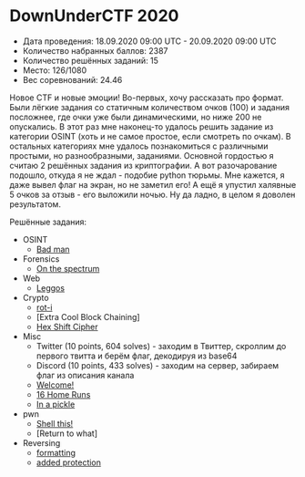 # DownUnderCTF 2020

* Дата проведения: 18.09.2020 09:00 UTC - 20.09.2020 09:00 UTC
* Количество набранных баллов: 2387
* Количество решённых заданий: 15
* Место: 126/1080
* Вес соревнований: 24.46

Новое CTF и новые эмоции! Во-первых, хочу рассказать про формат. Были лёгкие задания со статичным количеством
очков (100) и задания посложнее, где очки уже были динамическими, но ниже 200 не опускались. В этот раз мне наконец-то
удалось решить задание из категории OSINT (хоть и не самое простое, если смотреть по очкам). В остальных категориях мне
удалось познакомиться с различными простыми, но разнообразными, заданиями. Основной гордостью я считаю 2 решённых
задания из криптографии. А вот разочарование подошло, откуда я не ждал - подобие python тюрьмы. Мне кажется, я даже 
вывел флаг на экран, но не заметил его! А ещё я упустил халявные 5 очков за отзыв - его выложили ночью. Ну да ладно, в
целом я доволен результатом.

Решённые задания:
* OSINT
  * [Bad man](./OSINT/Bad%20man)
* Forensics
  * [On the spectrum](./Forensics/On%20the%20spectrum)
* Web
  * [Leggos](./Web/Leggos)
* Crypto
  * [rot-i](./Crypto/rot-i)
  * [Extra Cool Block Chaining]
  * [Hex Shift Cipher](./Crypto/Hex%20Shift%20Cipher)
* Misc
  * Twitter (10 points, 604 solves) - заходим в Твиттер, скроллим до первого твитта и берём флаг, декодируя из base64
  * Discord (10 points, 433 solves) - заходим на сервер, забираем флаг из описания канала
  * [Welcome!](./Misc/Welcome!)
  * [16 Home Runs](./Misc/16%20Home%20Runs)
  * [In a pickle](./Misc/In%20a%20pickle)
* pwn
  * [Shell this!](Pwn/Shell%20this!)
  * [Return to what]
* Reversing
  * [formatting](./Reversing/formatting)
  * [added protection](./Reversing/added%20protection)
 